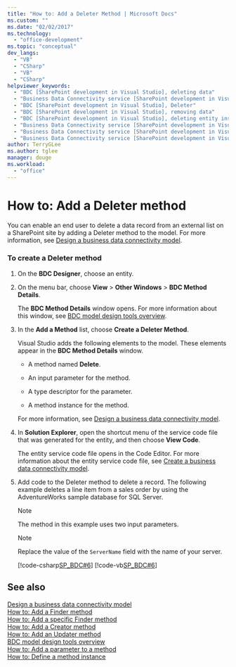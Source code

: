 ```yaml
---
title: "How to: Add a Deleter Method | Microsoft Docs"
ms.custom: ""
ms.date: "02/02/2017"
ms.technology: 
  - "office-development"
ms.topic: "conceptual"
dev_langs: 
  - "VB"
  - "CSharp"
  - "VB"
  - "CSharp"
helpviewer_keywords: 
  - "BDC [SharePoint development in Visual Studio], deleting data"
  - "Business Data Connectivity service [SharePoint development in Visual Studio], Deleter"
  - "BDC [SharePoint development in Visual Studio], Deleter"
  - "BDC [SharePoint development in Visual Studio], removing data"
  - "BDC [SharePoint development in Visual Studio], deleting entity instances"
  - "Business Data Connectivity service [SharePoint development in Visual Studio], deleting entity instances"
  - "Business Data Connectivity service [SharePoint development in Visual Studio], deleting data"
  - "Business Data Connectivity service [SharePoint development in Visual Studio], removing data"
author: TerryGLee
ms.author: tglee
manager: douge
ms.workload: 
  - "office"
---
```

# How to: Add a Deleter method
  You can enable an end user to delete a data record from an external list on a SharePoint site by adding a Deleter method to the model. For more information, see [Design a business data connectivity model](../sharepoint/designing-a-business-data-connectivity-model.md).  
  
### To create a Deleter method  
  
1.  On the **BDC Designer**, choose an entity.  
  
2.  On the menu bar, choose **View** > **Other Windows** > **BDC Method Details**.  
  
     The **BDC Method Details** window opens. For more information about this window, see [BDC model design tools overview](../sharepoint/bdc-model-design-tools-overview.md).  
  
3.  In the **Add a Method** list, choose **Create a Deleter Method**.  
  
     Visual Studio adds the following elements to the model. These elements appear in the **BDC Method Details** window.  
  
    -   A method named **Delete**.  
  
    -   An input parameter for the method.  
  
    -   A type descriptor for the parameter.  
  
    -   A method instance for the method.  
  
     For more information, see [Design a business data connectivity model](../sharepoint/designing-a-business-data-connectivity-model.md).  
  
4.  In **Solution Explorer**, open the shortcut menu of the service code file that was generated for the entity, and then choose **View Code**.  
  
     The entity service code file opens in the Code Editor. For more information about the entity service code file, see [Create a business data connectivity model](../sharepoint/creating-a-business-data-connectivity-model.md).  
  
5.  Add code to the Deleter method to delete a record. The following example deletes a line item from a sales order by using the AdventureWorks sample database for SQL Server.  
  
    > [!NOTE]  
    >  The method in this example uses two input parameters.  
  
    > [!NOTE]  
    >  Replace the value of the `ServerName` field with the name of your server.  
  
     [!code-csharp[SP_BDC#6](../sharepoint/codesnippet/CSharp/SP_BDC/bdcmodel1/salesorderdetailservice.cs#6)]
     [!code-vb[SP_BDC#6](../sharepoint/codesnippet/VisualBasic/sp_bdc/bdcmodel1/salesorderdetailservice.vb#6)]  
  
## See also
 [Design a business data connectivity model](../sharepoint/designing-a-business-data-connectivity-model.md)   
 [How to: Add a Finder method](../sharepoint/how-to-add-a-finder-method.md)   
 [How to: Add a specific Finder method](../sharepoint/how-to-add-a-specific-finder-method.md)   
 [How to: Add a Creator method](../sharepoint/how-to-add-a-creator-method.md)   
 [How to: Add an Updater method](../sharepoint/how-to-add-an-updater-method.md)   
 [BDC model design tools overview](../sharepoint/bdc-model-design-tools-overview.md)   
 [How to: Add a parameter to a method](../sharepoint/how-to-add-a-parameter-to-a-method.md)   
 [How to: Define a method instance](../sharepoint/how-to-define-a-method-instance.md)  
  
  
